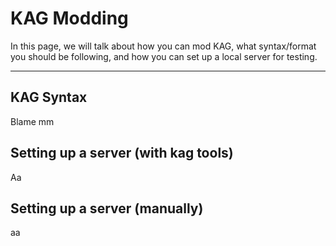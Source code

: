 # KAG Modding
In this page, we will talk about how you can mod KAG, what syntax/format you should be following, and how you can set up a local server for testing.

---

## KAG Syntax
Blame mm


## Setting up a server (with kag tools)
Aa


## Setting up a server (manually)
aa